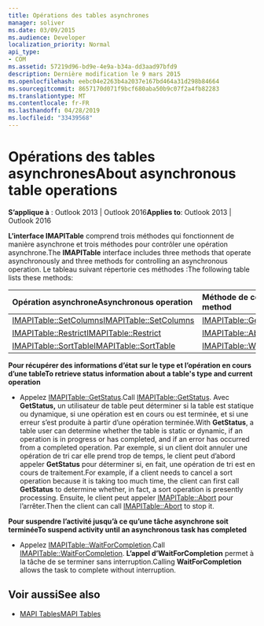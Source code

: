 ```yaml
---
title: Opérations des tables asynchrones
manager: soliver
ms.date: 03/09/2015
ms.audience: Developer
localization_priority: Normal
api_type:
- COM
ms.assetid: 57219d96-bd9e-4e9a-b34a-dd3aad97bfd9
description: Dernière modification le 9 mars 2015
ms.openlocfilehash: eebc04e2263b4a2037e167bd464a31d298b84664
ms.sourcegitcommit: 8657170d071f9bcf680aba50b9c07f2a4fb82283
ms.translationtype: MT
ms.contentlocale: fr-FR
ms.lasthandoff: 04/28/2019
ms.locfileid: "33439568"
---
```

# <a name="about-asynchronous-table-operations"></a><span data-ttu-id="7fa29-103">Opérations des tables asynchrones</span><span class="sxs-lookup"><span data-stu-id="7fa29-103">About asynchronous table operations</span></span>
 
<span data-ttu-id="7fa29-104">**S’applique à** : Outlook 2013 | Outlook 2016</span><span class="sxs-lookup"><span data-stu-id="7fa29-104">**Applies to**: Outlook 2013 | Outlook 2016</span></span> 
  
<span data-ttu-id="7fa29-105">**L’interface IMAPITable** comprend trois méthodes qui fonctionnent de manière asynchrone et trois méthodes pour contrôler une opération asynchrone.</span><span class="sxs-lookup"><span data-stu-id="7fa29-105">The **IMAPITable** interface includes three methods that operate asynchronously and three methods for controlling an asynchronous operation.</span></span> <span data-ttu-id="7fa29-106">Le tableau suivant répertorie ces méthodes :</span><span class="sxs-lookup"><span data-stu-id="7fa29-106">The following table lists these methods:</span></span> 
  
|<span data-ttu-id="7fa29-107">**Opération asynchrone**</span><span class="sxs-lookup"><span data-stu-id="7fa29-107">**Asynchronous operation**</span></span>|<span data-ttu-id="7fa29-108">**Méthode de contrôle asynchrone**</span><span class="sxs-lookup"><span data-stu-id="7fa29-108">**Asynchronous control method**</span></span>|
|:-----|:-----|
|[<span data-ttu-id="7fa29-109">IMAPITable::SetColumns</span><span class="sxs-lookup"><span data-stu-id="7fa29-109">IMAPITable::SetColumns</span></span>](imapitable-setcolumns.md) <br/> |[<span data-ttu-id="7fa29-110">IMAPITable::GetStatus</span><span class="sxs-lookup"><span data-stu-id="7fa29-110">IMAPITable::GetStatus</span></span>](imapitable-getstatus.md) <br/> |
|[<span data-ttu-id="7fa29-111">IMAPITable::Restrict</span><span class="sxs-lookup"><span data-stu-id="7fa29-111">IMAPITable::Restrict</span></span>](imapitable-restrict.md) <br/> |[<span data-ttu-id="7fa29-112">IMAPITable::Abort</span><span class="sxs-lookup"><span data-stu-id="7fa29-112">IMAPITable::Abort</span></span>](imapitable-abort.md) <br/> |
|[<span data-ttu-id="7fa29-113">IMAPITable::SortTable</span><span class="sxs-lookup"><span data-stu-id="7fa29-113">IMAPITable::SortTable</span></span>](imapitable-sorttable.md) <br/> |[<span data-ttu-id="7fa29-114">IMAPITable::WaitForCompletion</span><span class="sxs-lookup"><span data-stu-id="7fa29-114">IMAPITable::WaitForCompletion</span></span>](imapitable-waitforcompletion.md) <br/> |
   
<span data-ttu-id="7fa29-115">**Pour récupérer des informations d’état sur le type et l’opération en cours d’une table**</span><span class="sxs-lookup"><span data-stu-id="7fa29-115">**To retrieve status information about a table's type and current operation**</span></span>
  
- <span data-ttu-id="7fa29-116">Appelez [IMAPITable::GetStatus](imapitable-getstatus.md).</span><span class="sxs-lookup"><span data-stu-id="7fa29-116">Call [IMAPITable::GetStatus](imapitable-getstatus.md).</span></span> <span data-ttu-id="7fa29-117">Avec **GetStatus,** un utilisateur de table peut déterminer si la table est statique ou dynamique, si une opération est en cours ou est terminée, et si une erreur s’est produite à partir d’une opération terminée.</span><span class="sxs-lookup"><span data-stu-id="7fa29-117">With **GetStatus**, a table user can determine whether the table is static or dynamic, if an operation is in progress or has completed, and if an error has occurred from a completed operation.</span></span> <span data-ttu-id="7fa29-118">Par exemple, si un client doit annuler une opération de tri car elle prend trop de temps, le client peut d’abord appeler **GetStatus** pour déterminer si, en fait, une opération de tri est en cours de traitement.</span><span class="sxs-lookup"><span data-stu-id="7fa29-118">For example, if a client needs to cancel a sort operation because it is taking too much time, the client can first call **GetStatus** to determine whether, in fact, a sort operation is presently processing.</span></span> <span data-ttu-id="7fa29-119">Ensuite, le client peut appeler [IMAPITable::Abort](imapitable-abort.md) pour l’arrêter.</span><span class="sxs-lookup"><span data-stu-id="7fa29-119">Then the client can call [IMAPITable::Abort](imapitable-abort.md) to stop it.</span></span> 
    
<span data-ttu-id="7fa29-120">**Pour suspendre l’activité jusqu’à ce qu’une tâche asynchrone soit terminée**</span><span class="sxs-lookup"><span data-stu-id="7fa29-120">**To suspend activity until an asynchronous task has completed**</span></span>
  
- <span data-ttu-id="7fa29-121">Appelez [IMAPITable::WaitForCompletion](imapitable-waitforcompletion.md).</span><span class="sxs-lookup"><span data-stu-id="7fa29-121">Call [IMAPITable::WaitForCompletion](imapitable-waitforcompletion.md).</span></span> <span data-ttu-id="7fa29-122">**L’appel d’WaitForCompletion** permet à la tâche de se terminer sans interruption.</span><span class="sxs-lookup"><span data-stu-id="7fa29-122">Calling **WaitForCompletion** allows the task to complete without interruption.</span></span> 
    
## <a name="see-also"></a><span data-ttu-id="7fa29-123">Voir aussi</span><span class="sxs-lookup"><span data-stu-id="7fa29-123">See also</span></span>

- [<span data-ttu-id="7fa29-124">MAPI Tables</span><span class="sxs-lookup"><span data-stu-id="7fa29-124">MAPI Tables</span></span>](mapi-tables.md)


